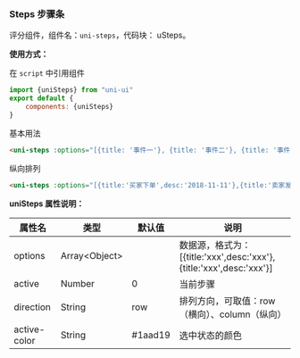### Steps 步骤条

评分组件，组件名：``uni-steps``，代码块： uSteps。

**使用方式：**

在 ``script`` 中引用组件 

```javascript
import {uniSteps} from "uni-ui"
export default {
    components: {uniSteps}
}
```

基本用法

```html
<uni-steps :options="[{title: '事件一'}, {title: '事件二'}, {title: '事件三'}, {title: '事件四'}]" :active="1"></uni-steps>
```

纵向排列

```html
<uni-steps :options="[{title:'买家下单',desc:'2018-11-11'},{title:'卖家发货',desc:'2018-11-12'},{title:'买家签收',desc:'2018-11-13'},{title:'交易完成',desc:'2018-11-14'}]" direction="column" :active="2"></uni-steps>
```



**uniSteps 属性说明：**

|属性名|类型|默认值	|说明|
|---|----|---|---|
|options|Array&lt;Object&gt;||数据源，格式为：[{title:'xxx',desc:'xxx'},{title:'xxx',desc:'xxx'}]|
|active|Number|0|当前步骤|
|direction|String|row|排列方向，可取值：row（横向）、column（纵向）|
|active-color|String|#1aad19|选中状态的颜色|